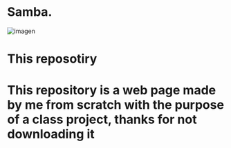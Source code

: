 # Samba.

![imagen](https://user-images.githubusercontent.com/73985776/203379765-737e5381-0914-4161-861b-d7a785081f17.png)

<h1>This reposotiry<h1>
<p>This repository is a web page made by me from scratch with the purpose of a class project, thanks for not downloading it<p>
